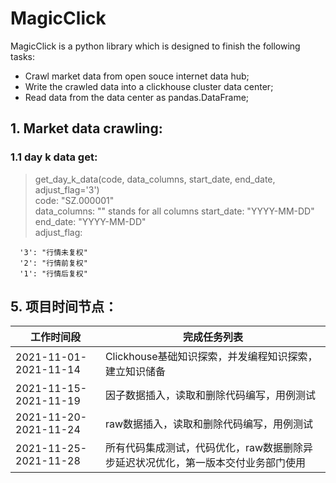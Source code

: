 # MagicClick
MagicClick is a python library which is designed to finish the following tasks:
* Crawl market data from open souce internet data hub;  
* Write the crawled data into a clickhouse cluster data center;  
* Read data from the data center as pandas.DataFrame;  

## 1. Market data crawling:
### 1.1 day k data get:
> get_day_k_data(code, data_columns, start_date, end_date, adjust_flag='3')  
> code: "SZ.000001"  
> data_columns: "" stands for all columns
> start_date: "YYYY-MM-DD"  
> end_date: "YYYY-MM-DD"  
> adjust_flag:   
```
  '3': "行情未复权"
  '2': "行情前复权"
  '1': "行情后复权"
```

## 5. 项目时间节点：

工作时间段|完成任务列表
----------|---------
2021-11-01-2021-11-14|Clickhouse基础知识探索，并发编程知识探索，建立知识储备
2021-11-15-2021-11-19|因子数据插入，读取和删除代码编写，用例测试
2021-11-20-2021-11-24|raw数据插入，读取和删除代码编写，用例测试
2021-11-25-2021-11-28|所有代码集成测试，代码优化，raw数据删除异步延迟状况优化，第一版本交付业务部门使用
